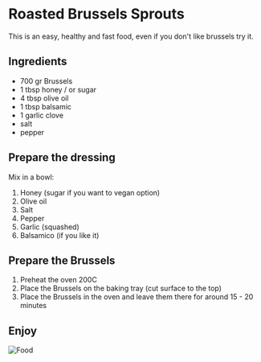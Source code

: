 # Roasted Brussels Sprouts

This is an easy, healthy and fast food, even if you don't like brussels try it.

## Ingredients

* 700 gr Brussels
* 1 tbsp honey / or sugar
* 4 tbsp olive oil
* 1 tbsp balsamic
* 1 garlic clove
* salt
* pepper

## Prepare the dressing
Mix in a bowl:

1. Honey (sugar if you want to vegan option)
2. Olive oil
3. Salt
4. Pepper
5. Garlic (squashed)
6. Balsamico (if you like it)


## Prepare the Brussels

1. Preheat the oven 200C
2. Place the Brussels on the baking tray (cut surface to the top)
3. Place the Brussels in the oven and leave them there for around 15 - 20 minutes

## Enjoy

![Food](https://github.com/SaschaHeyer/Recipes/raw/master/images/Roasted-Brussels-Sprouts.jpg)
